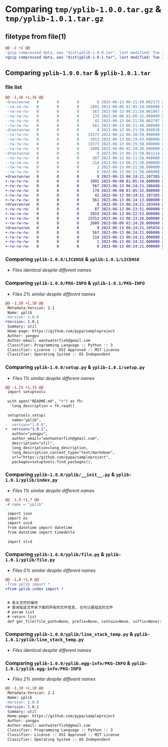 # Comparing `tmp/yplib-1.0.0.tar.gz` & `tmp/yplib-1.0.1.tar.gz`

## filetype from file(1)

```diff
@@ -1 +1 @@
-gzip compressed data, was "dist\yplib-1.0.0.tar", last modified: Tue Jun 13 06:21:58 2023, max compression
+gzip compressed data, was "dist\yplib-1.0.1.tar", last modified: Tue Jun 13 06:24:21 2023, max compression
```

## Comparing `yplib-1.0.0.tar` & `yplib-1.0.1.tar`

### file list

```diff
@@ -1,16 +1,16 @@
-drwxrwxrwx   0        0        0        0 2023-06-13 06:21:58.062173 yplib-1.0.0/
--rw-rw-rw-   0        0        0     1091 2023-06-08 01:05:18.000000 yplib-1.0.0/LICENSE
--rw-rw-rw-   0        0        0      567 2023-06-13 06:21:58.061967 yplib-1.0.0/PKG-INFO
--rw-rw-rw-   0        0        0      178 2023-06-08 01:05:32.000000 yplib-1.0.0/README.md
--rw-rw-rw-   0        0        0       42 2023-06-13 06:21:58.062797 yplib-1.0.0/setup.cfg
--rw-rw-rw-   0        0        0      561 2023-06-13 06:21:48.000000 yplib-1.0.0/setup.py
-drwxrwxrwx   0        0        0        0 2023-06-13 06:21:58.058838 yplib-1.0.0/yplib/
--rw-rw-rw-   0        0        0    15573 2023-06-13 06:20:59.000000 yplib-1.0.0/yplib/__init__.py
--rw-rw-rw-   0        0        0     3013 2023-06-13 06:19:43.000000 yplib-1.0.0/yplib/file.py
--rw-rw-rw-   0        0        0    15573 2023-06-13 00:29:50.000000 yplib-1.0.0/yplib/index.py
--rw-rw-rw-   0        0        0     2609 2023-06-09 02:24:26.000000 yplib-1.0.0/yplib/line_stack_temp.py
-drwxrwxrwx   0        0        0        0 2023-06-13 06:21:58.061214 yplib-1.0.0/yplib.egg-info/
--rw-rw-rw-   0        0        0      567 2023-06-13 06:21:58.000000 yplib-1.0.0/yplib.egg-info/PKG-INFO
--rw-rw-rw-   0        0        0      214 2023-06-13 06:21:58.000000 yplib-1.0.0/yplib.egg-info/SOURCES.txt
--rw-rw-rw-   0        0        0        1 2023-06-13 06:21:58.000000 yplib-1.0.0/yplib.egg-info/dependency_links.txt
--rw-rw-rw-   0        0        0        6 2023-06-13 06:21:58.000000 yplib-1.0.0/yplib.egg-info/top_level.txt
+drwxrwxrwx   0        0        0        0 2023-06-13 06:24:21.107265 yplib-1.0.1/
+-rw-rw-rw-   0        0        0     1091 2023-06-08 01:05:18.000000 yplib-1.0.1/LICENSE
+-rw-rw-rw-   0        0        0      567 2023-06-13 06:24:21.106688 yplib-1.0.1/PKG-INFO
+-rw-rw-rw-   0        0        0      178 2023-06-08 01:05:32.000000 yplib-1.0.1/README.md
+-rw-rw-rw-   0        0        0       42 2023-06-13 06:24:21.107265 yplib-1.0.1/setup.cfg
+-rw-rw-rw-   0        0        0      561 2023-06-13 06:24:13.000000 yplib-1.0.1/setup.py
+drwxrwxrwx   0        0        0        0 2023-06-13 06:24:21.103494 yplib-1.0.1/yplib/
+-rw-rw-rw-   0        0        0       87 2023-06-13 06:23:51.000000 yplib-1.0.1/yplib/__init__.py
+-rw-rw-rw-   0        0        0     3019 2023-06-13 06:22:53.000000 yplib-1.0.1/yplib/file.py
+-rw-rw-rw-   0        0        0    15553 2023-06-13 06:23:26.000000 yplib-1.0.1/yplib/index.py
+-rw-rw-rw-   0        0        0     2609 2023-06-09 02:24:26.000000 yplib-1.0.1/yplib/line_stack_temp.py
+drwxrwxrwx   0        0        0        0 2023-06-13 06:24:21.105854 yplib-1.0.1/yplib.egg-info/
+-rw-rw-rw-   0        0        0      567 2023-06-13 06:24:21.000000 yplib-1.0.1/yplib.egg-info/PKG-INFO
+-rw-rw-rw-   0        0        0      214 2023-06-13 06:24:21.000000 yplib-1.0.1/yplib.egg-info/SOURCES.txt
+-rw-rw-rw-   0        0        0        1 2023-06-13 06:24:21.000000 yplib-1.0.1/yplib.egg-info/dependency_links.txt
+-rw-rw-rw-   0        0        0        6 2023-06-13 06:24:21.000000 yplib-1.0.1/yplib.egg-info/top_level.txt
```

### Comparing `yplib-1.0.0/LICENSE` & `yplib-1.0.1/LICENSE`

 * *Files identical despite different names*

### Comparing `yplib-1.0.0/PKG-INFO` & `yplib-1.0.1/PKG-INFO`

 * *Files 2% similar despite different names*

```diff
@@ -1,10 +1,10 @@
 Metadata-Version: 2.1
 Name: yplib
-Version: 1.0.0
+Version: 1.0.1
 Summary: util
 Home-page: https://github.com/pypa/sampleproject
 Author: yangpu
 Author-email: wantwaterfish@gmail.com
 Classifier: Programming Language :: Python :: 3
 Classifier: License :: OSI Approved :: MIT License
 Classifier: Operating System :: OS Independent
```

### Comparing `yplib-1.0.0/setup.py` & `yplib-1.0.1/setup.py`

 * *Files 1% similar despite different names*

```diff
@@ -1,15 +1,15 @@
 import setuptools
 
 with open("README.md", "r") as fh:
   long_description = fh.read()
 
 setuptools.setup(
   name="yplib",
-  version="1.0.0",
+  version="1.0.1",
   author="yangpu",
   author_email="wantwaterfish@gmail.com",
   description="util",
   long_description=long_description,
   long_description_content_type="text/markdown",
   url="https://github.com/pypa/sampleproject",
   packages=setuptools.find_packages(),
```

### Comparing `yplib-1.0.0/yplib/__init__.py` & `yplib-1.0.1/yplib/index.py`

 * *Files 1% similar despite different names*

```diff
@@ -1,9 +1,7 @@
-# name = "yplib"
-
 import json
 import os
 import uuid
 from datetime import datetime
 from datetime import timedelta
 
 import xlrd
```

### Comparing `yplib-1.0.0/yplib/file.py` & `yplib-1.0.1/yplib/file.py`

 * *Files 0% similar despite different names*

```diff
@@ -1,8 +1,8 @@
-from yplib import *
+from yplib.index import *
 
 
 # 有关文件的操作
 # 查询指定文件夹下面的所有的文件信息, 也可以是指定的文件
 # param list
 # return list
 def get_file(file_path=None, prefix=None, contain=None, suffix=None):
```

### Comparing `yplib-1.0.0/yplib/line_stack_temp.py` & `yplib-1.0.1/yplib/line_stack_temp.py`

 * *Files identical despite different names*

### Comparing `yplib-1.0.0/yplib.egg-info/PKG-INFO` & `yplib-1.0.1/yplib.egg-info/PKG-INFO`

 * *Files 2% similar despite different names*

```diff
@@ -1,10 +1,10 @@
 Metadata-Version: 2.1
 Name: yplib
-Version: 1.0.0
+Version: 1.0.1
 Summary: util
 Home-page: https://github.com/pypa/sampleproject
 Author: yangpu
 Author-email: wantwaterfish@gmail.com
 Classifier: Programming Language :: Python :: 3
 Classifier: License :: OSI Approved :: MIT License
 Classifier: Operating System :: OS Independent
```

